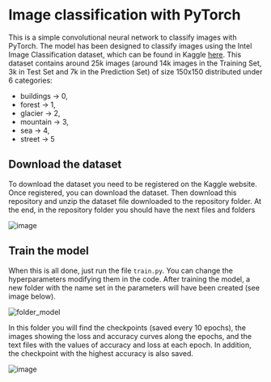 # Image classification with PyTorch
This is a simple convolutional neural network to classify images with PyTorch. The model has been designed to classify images using the Intel Image Classification dataset, which can be found in Kaggle [here](https://www.kaggle.com/datasets/puneet6060/intel-image-classification). This dataset contains around 25k images (around 14k images in the Training Set, 3k in Test Set and 7k in the Prediction Set) of size 150x150 distributed under 6 categories:

- buildings → 0,
- forest → 1,
- glacier → 2,
- mountain → 3,
- sea → 4,
- street → 5

## Download the dataset
To download the dataset you need to be registered on the Kaggle website. Once registered, you can download the dataset. Then download this repository and unzip the dataset file downloaded to the repository folder. At the end, in the repository folder you should have the next files and folders

![image](https://user-images.githubusercontent.com/71872419/199301657-64661d75-1bf0-4244-aa9e-0c7915da9a18.png)

## Train the model
When this is all done, just run the file ```train.py```. You can change the hyperparameters modifying them in the code. After training the model, a new folder with the name set in the parameters will have been created (see image below).

![folder_model](https://user-images.githubusercontent.com/71872419/199301539-d31f53c7-b664-4e48-b1f6-7cde961a5bac.png)


In this folder you will find the checkpoints (saved every 10 epochs), the images showing the loss and accuracy curves along the epochs, and the text files with the values of accuracy and loss at each epoch. In addition, the checkpoint with the highest accuracy is also saved.

![image](https://user-images.githubusercontent.com/71872419/199301321-5e6a7e8a-a55e-4de2-9b40-54392242d31f.png)


